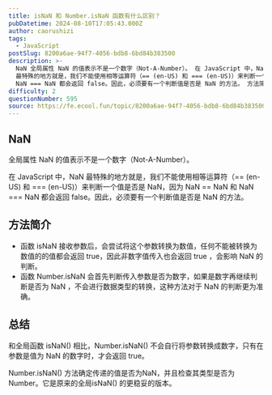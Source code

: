 ```yaml
---
title: isNaN 和 Number.isNaN 函数有什么区别？
pubDatetime: 2024-08-10T17:05:43.000Z
author: caorushizi
tags:
  - JavaScript
postSlug: 8200a6ae-94f7-4056-bdb8-6bd84b383500
description: >-
  NaN 全局属性 NaN 的值表示不是一个数字（Not-A-Number）。 在 JavaScript 中，NaN
  最特殊的地方就是，我们不能使用相等运算符（== (en-US) 和 === (en-US)）来判断一个值是否是 NaN，因为 NaN == NaN 和
  NaN === NaN 都会返回 false。因此，必须要有一个判断值是否是 NaN 的方法。 方法简介 函数 isNaN 接收参数
difficulty: 2
questionNumber: 595
source: https://fe.ecool.fun/topic/8200a6ae-94f7-4056-bdb8-6bd84b383500
---
```


## NaN

全局属性 NaN 的值表示不是一个数字（Not-A-Number）。

在 JavaScript 中，NaN 最特殊的地方就是，我们不能使用相等运算符（== (en-US) 和 === (en-US)）来判断一个值是否是 NaN，因为 NaN == NaN 和 NaN === NaN 都会返回 false。因此，必须要有一个判断值是否是 NaN 的方法。

## 方法简介

- 函数 isNaN 接收参数后，会尝试将这个参数转换为数值，任何不能被转换为数值的的值都会返回 true，因此非数字值传入也会返回 true ，会影响 NaN 的判断。
- 函数 Number.isNaN 会首先判断传入参数是否为数字，如果是数字再继续判断是否为 NaN ，不会进行数据类型的转换，这种方法对于 NaN 的判断更为准确。

## 总结

和全局函数 isNaN() 相比，Number.isNaN() 不会自行将参数转换成数字，只有在参数是值为 NaN 的数字时，才会返回 true。

Number.isNaN() 方法确定传递的值是否为NaN，并且检查其类型是否为Number。它是原来的全局isNaN() 的更稳妥的版本。
